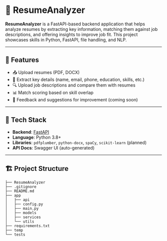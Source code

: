 # 📄 ResumeAnalyzer

**ResumeAnalyzer** is a FastAPI-based backend application that helps analyze resumes by extracting key information, matching them against job descriptions, and offering insights to improve job fit. This project showcases skills in Python, FastAPI, file handling, and NLP.

---

## 🚀 Features

- 📤 Upload resumes (PDF, DOCX)
- 🧠 Extract key details (name, email, phone, education, skills, etc.)
- 🔍 Upload job descriptions and compare them with resumes
- 📊 Match scoring based on skill overlap
- 📝 Feedback and suggestions for improvement (coming soon)

---

## 🧱 Tech Stack

- **Backend**: [FastAPI](https://fastapi.tiangolo.com/)
- **Language**: Python 3.8+
- **Libraries**: `pdfplumber`, `python-docx`, `spaCy`, `scikit-learn` (planned)
- **API Docs**: Swagger UI (auto-generated)

---

## 🏗 Project Structure

```
├── ResumeAnalyzer
├── .gitignore
├── README.md
├── app
│   ├── api
│   ├── config.py
│   ├── main.py
│   ├── models
│   ├── services
│   └── utils
├── requirements.txt
├── temp
└── tests
```
